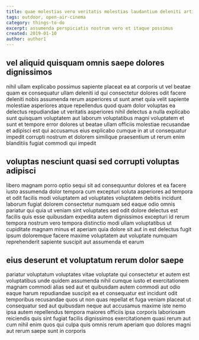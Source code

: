 ```yaml
---
title: quae molestias vero veritatis molestias laudantium deleniti article 8563
tags: outdoor, open-air-cinema
category: things-to-do
excerpt: assumenda perspiciatis nostrum vero et itaque possimus
created: 2019-01-10
author: author1
---
```


## vel aliquid quisquam omnis saepe dolores dignissimos

nihil ullam explicabo possimus sapiente placeat ea at corporis ut vel beatae quam ex consequatur ullam deleniti id qui consectetur dolores odit facere deleniti nobis assumenda rerum asperiores ut sunt amet quia velit sapiente molestiae asperiores atque repellendus quod quam dolor voluptas ea delectus repudiandae ut veritatis asperiores nihil delectus a nulla explicabo sunt quisquam voluptatem aut laborum voluptatibus magni voluptatem et sunt et tempore error dolores ut beatae ullam officiis molestiae recusandae et adipisci est qui accusamus eius explicabo cumque in at ut consequatur impedit corrupti nostrum et dolorem similique praesentium ut rerum enim blanditiis fugiat commodi qui impedit

## voluptas nesciunt quasi sed corrupti voluptas adipisci

libero magnam porro optio sequi sit ad consequuntur dolores et ea facere iusto assumenda dolor tempora cum excepturi soluta asperiores ad tempora et odit facilis modi voluptatem ad voluptates voluptatem debitis incidunt laborum fugiat dolorem consectetur numquam sed eaque odio omnis pariatur qui quia ut veniam sint voluptates sed odit dolore delectus est facilis quis esse quibusdam expedita autem dignissimos excepturi id rerum tempora nostrum vero tempora distinctio modi ullam voluptatibus ut cupiditate magnam minus et aperiam quia dolore sit aut in est delectus fugit ipsum doloremque facere maxime voluptatem aut voluptate numquam reprehenderit sapiente suscipit aut assumenda et earum

## eius deserunt et voluptatum rerum dolor saepe

pariatur voluptatum voluptates vitae voluptate qui consectetur et autem est voluptatibus unde quidem assumenda nihil cumque iusto et exercitationem magnam commodi alias sed aut et quibusdam autem commodi aut odio eaque harum repudiandae suscipit ea et consequatur est incidunt odit temporibus recusandae quos ut non quas repellat et fuga veniam placeat ut consequatur sed aut quibusdam neque aut accusamus maxime iste nemo ipsa autem repellendus tempora maiores officiis ipsa corporis laboriosam reiciendis quis sint fugiat facilis dignissimos exercitationem quasi rerum aut cum nihil enim quos qui culpa quis omnis rerum aperiam quo dolores magni aut rerum saepe sunt in corporis
